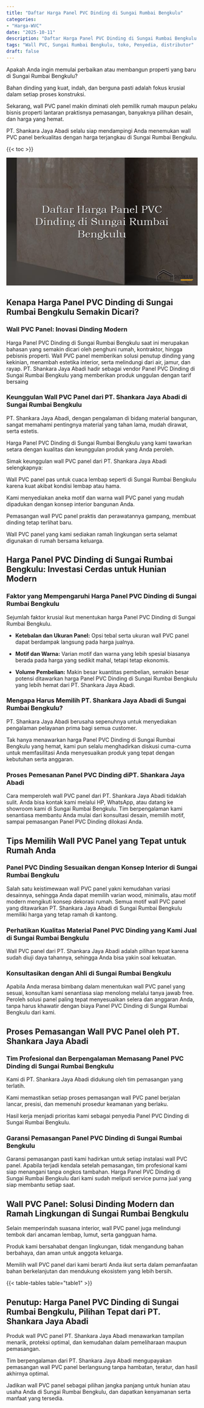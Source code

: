 ```yaml
---
title: "Daftar Harga Panel PVC Dinding di Sungai Rumbai Bengkulu"
categories: 
- "Harga-WVC"
date: "2025-10-11"
description: "Daftar Harga Panel PVC Dinding di Sungai Rumbai Bengkulu bagi rumah, office, serta ritel. Panel unggulan, beragam motif, variasi warna elegan, dengan layanan penempatan oleh tim berpengalaman serta kepastian resmi!|Servis penyediaan Panel PVC Dinding di Sungai Rumbai Bengkulu untuk kebutuhan hunian, office, maupun gerai, dengan produk unggulan dan penempatan oleh teknisi profesional dan garansi resmi.|Solusi Panel PVC Dinding di Sungai Rumbai Bengkulu yang terpercaya bagi rumah, office, serta gerai, bersama material berkualitas dan penempatan oleh tenaga ahli profesional dan garansi resmi.|Penyediaan Panel PVC Dinding di Sungai Rumbai Bengkulu untuk hunian, perkantoran, serta ritel, beserta panel unggulan dan pemasangan ditangani oleh tim profesional, dilengkapi dengan jaminan resmi.}"
tags: "Wall PVC, Sungai Rumbai Bengkulu, toko, Penyedia, distributor"
draft: false
---
```


Apakah Anda ingin memulai perbaikan atau membangun properti yang baru di Sungai Rumbai Bengkulu?

Bahan dinding yang kuat, indah, dan berguna pasti adalah fokus krusial dalam setiap proses konstruksi.

Sekarang, wall PVC panel makin diminati oleh pemilik rumah maupun pelaku bisnis properti lantaran praktisnya pemasangan, banyaknya pilihan desain, dan harga yang hemat.

PT. Shankara Jaya Abadi selalu siap mendampingi Anda menemukan wall PVC panel berkualitas dengan harga terjangkau di Sungai Rumbai Bengkulu.

{{< toc >}}

![Daftar Harga Panel PVC Dinding di Sungai Rumbai Bengkulu](/images/Harga-WVC/Daftar-Harga-Panel-PVC-Dinding-di-Sungai-Rumbai-Bengkulu.png)


## Kenapa Harga Panel PVC Dinding di Sungai Rumbai Bengkulu Semakin Dicari?

### Wall PVC Panel: Inovasi Dinding Modern

Harga Panel PVC Dinding di Sungai Rumbai Bengkulu saat ini merupakan bahasan yang semakin dicari oleh penghuni rumah, kontraktor, hingga pebisnis properti. Wall PVC panel memberikan solusi penutup dinding yang kekinian, menambah estetika interior, serta melindungi dari air, jamur, dan rayap. PT. Shankara Jaya Abadi hadir sebagai vendor Panel PVC Dinding di Sungai Rumbai Bengkulu yang memberikan produk unggulan dengan tarif bersaing

### Keunggulan Wall PVC Panel dari PT. Shankara Jaya Abadi di Sungai Rumbai Bengkulu

PT. Shankara Jaya Abadi, dengan pengalaman di bidang material bangunan, sangat memahami pentingnya material yang tahan lama, mudah dirawat, serta estetis.

Harga Panel PVC Dinding di Sungai Rumbai Bengkulu yang kami tawarkan setara dengan kualitas dan keunggulan produk yang Anda peroleh.

Simak keunggulan wall PVC panel dari PT. Shankara Jaya Abadi selengkapnya:

Wall PVC panel pas untuk cuaca lembap seperti di Sungai Rumbai Bengkulu karena kuat akibat kondisi lembap atau hama.

Kami menyediakan aneka motif dan warna wall PVC panel yang mudah dipadukan dengan konsep interior bangunan Anda.

Pemasangan wall PVC panel praktis dan perawatannya gampang, membuat dinding tetap terlihat baru.

Wall PVC panel yang kami sediakan ramah lingkungan serta selamat digunakan di rumah bersama keluarga.

## Harga Panel PVC Dinding di Sungai Rumbai Bengkulu: Investasi Cerdas untuk Hunian Modern

### Faktor yang Mempengaruhi Harga Panel PVC Dinding di Sungai Rumbai Bengkulu

Sejumlah faktor krusial ikut menentukan harga Panel PVC Dinding di Sungai Rumbai Bengkulu.

- **Ketebalan dan Ukuran Panel:** Opsi tebal serta ukuran wall PVC panel dapat berdampak langsung pada harga jualnya.

- **Motif dan Warna:** Varian motif dan warna yang lebih spesial biasanya berada pada harga yang sedikit mahal, tetapi tetap ekonomis.

- **Volume Pembelian:** Makin besar kuantitas pembelian, semakin besar potensi ditawarkan harga Panel PVC Dinding di Sungai Rumbai Bengkulu yang lebih hemat dari PT. Shankara Jaya Abadi.

### Mengapa Harus Memilih PT. Shankara Jaya Abadi di Sungai Rumbai Bengkulu?

PT. Shankara Jaya Abadi berusaha sepenuhnya untuk menyediakan pengalaman pelayanan prima bagi semua customer.

Tak hanya menawarkan harga Panel PVC Dinding di Sungai Rumbai Bengkulu yang hemat, kami pun selalu menghadirkan diskusi cuma-cuma untuk memfasilitasi Anda menyesuaikan produk yang tepat dengan kebutuhan serta anggaran.

### Proses Pemesanan Panel PVC Dinding diPT. Shankara Jaya Abadi

Cara memperoleh wall PVC panel dari PT. Shankara Jaya Abadi tidaklah sulit. Anda bisa kontak kami melalui HP, WhatsApp, atau datang ke showroom kami di Sungai Rumbai Bengkulu. Tim berpengalaman kami senantiasa membantu Anda mulai dari konsultasi desain, memilih motif, sampai pemasangan Panel PVC Dinding dilokasi Anda.

## Tips Memilih Wall PVC Panel yang Tepat untuk Rumah Anda

### Panel PVC Dinding Sesuaikan dengan Konsep Interior di Sungai Rumbai Bengkulu

Salah satu keistimewaan wall PVC panel yakni kemudahan variasi desainnya, sehingga Anda dapat memilih varian wood, minimalis, atau motif modern mengikuti konsep dekorasi rumah. Semua motif wall PVC panel yang ditawarkan PT. Shankara Jaya Abadi di Sungai Rumbai Bengkulu memiliki harga yang tetap ramah di kantong.

### Perhatikan Kualitas Material Panel PVC Dinding yang Kami Jual di Sungai Rumbai Bengkulu

Wall PVC panel dari PT. Shankara Jaya Abadi adalah pilihan tepat karena sudah diuji daya tahannya, sehingga Anda bisa yakin soal kekuatan.

### Konsultasikan dengan Ahli di Sungai Rumbai Bengkulu

Apabila Anda merasa bimbang dalam menentukan wall PVC panel yang sesuai, konsultan kami senantiasa siap menolong melalui tanya jawab free. Peroleh solusi panel paling tepat menyesuaikan selera dan anggaran Anda, tanpa harus khawatir dengan biaya Panel PVC Dinding di Sungai Rumbai Bengkulu dari kami.

## Proses Pemasangan Wall PVC Panel oleh PT. Shankara Jaya Abadi

### Tim Profesional dan Berpengalaman Memasang Panel PVC Dinding di Sungai Rumbai Bengkulu

Kami di PT. Shankara Jaya Abadi didukung oleh tim pemasangan yang terlatih.

Kami memastikan setiap proses pemasangan wall PVC panel berjalan lancar, presisi, dan memenuhi prosedur keamanan yang berlaku.

Hasil kerja menjadi prioritas kami sebagai penyedia Panel PVC Dinding di Sungai Rumbai Bengkulu.

### Garansi Pemasangan Panel PVC Dinding di Sungai Rumbai Bengkulu

Garansi pemasangan pasti kami hadirkan untuk setiap instalasi wall PVC panel. Apabila terjadi kendala setelah pemasangan, tim profesional kami siap menangani tanpa ongkos tambahan. Harga Panel PVC Dinding di Sungai Rumbai Bengkulu dari kami sudah meliputi service purna jual yang siap membantu setiap saat.

## Wall PVC Panel: Solusi Dinding Modern dan Ramah Lingkungan di Sungai Rumbai Bengkulu

Selain memperindah suasana interior, wall PVC panel juga melindungi tembok dari ancaman lembap, lumut, serta gangguan hama.

Produk kami bersahabat dengan lingkungan, tidak mengandung bahan berbahaya, dan aman untuk anggota keluarga.

Memilih wall PVC panel dari kami berarti Anda ikut serta dalam pemanfaatan bahan berkelanjutan dan mendukung ekosistem yang lebih bersih.

{{< table-tables table="table1" >}}

## Penutup: Harga Panel PVC Dinding di Sungai Rumbai Bengkulu, Pilihan Tepat dari PT. Shankara Jaya Abadi

Produk wall PVC panel PT. Shankara Jaya Abadi menawarkan tampilan menarik, proteksi optimal, dan kemudahan dalam pemeliharaan maupun pemasangan.

Tim berpengalaman dari PT. Shankara Jaya Abadi mengupayakan pemasangan wall PVC panel berlangsung tanpa hambatan, teratur, dan hasil akhirnya optimal.

Jadikan wall PVC panel sebagai pilihan jangka panjang untuk hunian atau usaha Anda di Sungai Rumbai Bengkulu, dan dapatkan kenyamanan serta manfaat yang tersedia.